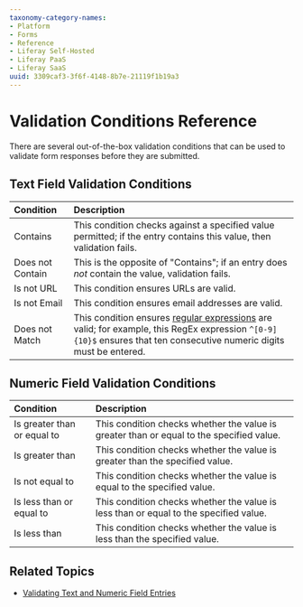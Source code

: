 ```yaml
---
taxonomy-category-names:
- Platform
- Forms
- Reference
- Liferay Self-Hosted
- Liferay PaaS
- Liferay SaaS
uuid: 3309caf3-3f6f-4148-8b7e-21119f1b19a3
---
```

# Validation Conditions Reference

There are several out-of-the-box validation conditions that can be used to validate form responses before they are submitted.

## Text Field Validation Conditions

| Condition | Description |
| :--- | :--- |
| Contains | This condition checks against a specified value permitted; if the entry contains this value, then validation fails. |
| Does not Contain | This is the opposite of "Contains"; if an entry does _not_ contain the value, validation fails. |
| Is not URL | This condition ensures URLs are valid. |
| Is not Email | This condition ensures email addresses are valid. |
| Does not Match | This condition ensures [regular expressions](https://en.wikipedia.org/wiki/Regular_expression) are valid; for example, this RegEx expression `^[0-9]{10}$` ensures that ten consecutive numeric digits must be entered. |

## Numeric Field Validation Conditions

| Condition | Description |
| :--- | :--- |
| Is greater than or equal to | This condition checks whether the value is greater than or equal to the specified value. |
| Is greater than | This condition checks whether the value is greater than the specified value. |
| Is not equal to | This condition checks whether the value is equal to the specified value. |
| Is less than or equal to | This condition checks whether the value is less than or equal to the specified value. |
| Is less than | This condition checks whether the value is less than the specified value. |

## Related Topics

* [Validating Text and Numeric Field Entries](./validating-text-and-numeric-field-entries.md)
